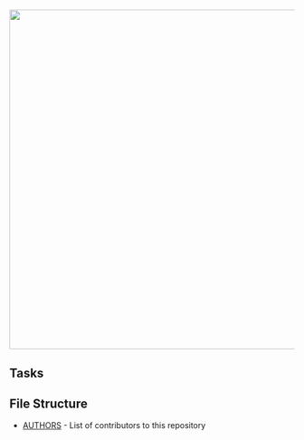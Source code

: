 # <a href="url"><img src="https://s3.amazonaws.com/intranet-projects-files/holbertonschool-low_level_programming/235/shell.jpeg" align="middle" width="600" height="600"></a>
## Tasks
## File Structure
* [AUTHORS](AUTHORS) - List of contributors to this repository
